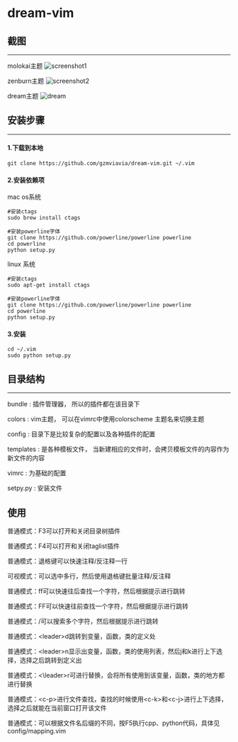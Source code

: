 # dream-vim




## 截图
- - -
molokai主题
![screenshot1](screenshot/screenshot-molokai.png)

zenburn主题
![screenshot2](screenshot/screenshot-zenburn.png)

dream主题
![dream](screenshot/screenshot-dream.png)
## 安装步骤
- - -
#### 1.下载到本地
```shell
git clone https://github.com/gzmviavia/dream-vim.git ~/.vim
```

#### 2.安装依赖项

mac os系统
```shell
#安装ctags
sudo brew install ctags

#安装powerline字体
git clone https://github.com/powerline/powerline powerline
cd powerline
python setup.py
```
linux 系统
```shell
#安装ctags
sudo apt-get install ctags

#安装powerline字体
git clone https://github.com/powerline/powerline powerline
cd powerline
python setup.py
```
#### 3.安装
```shell
cd ~/.vim
sudo python setup.py
```
## 目录结构
- - -
bundle : 插件管理器， 所以的插件都在该目录下

colors : vim主题， 可以在vimrc中使用colorscheme 主题名来切换主题

config : 目录下是比较复杂的配置以及各种插件的配置

templates : 是各种模板文件， 当新建相应的文件时，会拷贝模板文件的内容作为新文件的内容

vimrc : 为基础的配置

setpy.py : 安装文件

## 使用


普通模式：F3可以打开和关闭目录树插件

普通模式：F4可以打开和关闭taglist插件

普通模式：退格键可以快速注释/反注释一行

可视模式：可以选中多行，然后使用退格键批量注释/反注释

普通模式：ff可以快速往后查找一个字符，然后根据提示进行跳转

普通模式：FF可以快速往前查找一个字符，然后根据提示进行跳转

普通模式：/可以搜索多个字符，然后根据提示进行跳转

普通模式：\<leader\>d跳转到变量，函数，类的定义处

普通模式：\<leader\>n显示出变量，函数，类的使用列表，然后j和k进行上下选择，选择之后跳转到定义出

普通模式：<\leader\>r可进行替换，会将所有使用到该变量，函数，类的地方都进行替换

普通模式：\<c-p\>进行文件查找，查找的时候使用\<c-k\>和\<c-j\>进行上下选择，选择之后就能在当前窗口打开该文件



普通模式：可以根据文件名后缀的不同，按F5执行cpp、python代码，具体见config/mapping.vim









